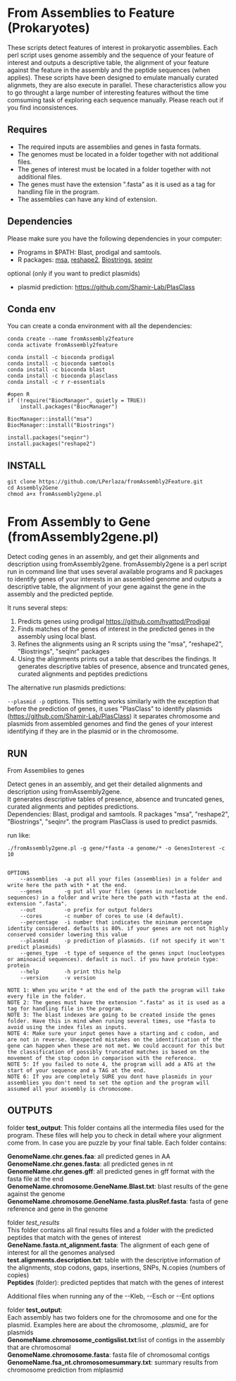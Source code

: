 # From Assemblies to Feature (Prokaryotes)

These scripts detect features of interest in prokaryotic assemblies. Each perl script uses genome assembly and the sequence of your feature of interest and outputs a descriptive table, the alignment of your feature against the feature in the assembly and the peptide sequences (when applies). These scripts have been designed to emulate manually curated alignmets, they are also execute in parallel. These characteristics allow you to go throught a large number of interesting features without the time comsuming task of exploring each sequence manually. Please reach out if you find inconsistences.

## Requires
 
- The required inputs are assemblies and genes in fasta formats. 
- The genomes must be located in a folder together with not additional files.  
- The genes of interest must be located in a folder together with not additional files. 
- The genes must have the extension ".fasta" as it is used as a tag for handling file in the program.  
- The assemblies can have any kind of extension.  

## Dependencies 
Please make sure you have the following dependencies in your computer:											

- Programs in $PATH: Blast, prodigal and samtools. 
- R packages: [msa](https://bioconductor.org/packages/release/bioc/html/msa.html), [reshape2](https://cran.r-project.org/web/packages/reshape2/index.html), [Biostrings](https://bioconductor.org/packages/release/bioc/html/Biostrings.html), [seqinr](https://cran.r-project.org/web/packages/seqinr/index.html)

optional (only if you want to predict plasmids)

- plasmid prediction: https://github.com/Shamir-Lab/PlasClass
 
## Conda env

You can create a conda environment with all the dependencies:

```
conda create --name fromAssembly2feature
conda activate fromAssembly2feature

conda install -c bioconda prodigal
conda install -c bioconda samtools
conda install -c bioconda blast
conda install -c bioconda plasclass
conda install -c r r-essentials

#open R
if (!require("BiocManager", quietly = TRUE))
    install.packages("BiocManager")

BiocManager::install("msa")
BiocManager::install("Biostrings")

install.packages("seqinr")
install.packages("reshape2")

```

## INSTALL 
```
git clone https://github.com/LPerlaza/fromAssembly2Feature.git
cd Assembly2Gene
chmod a+x fromAssembly2gene.pl
```	 		

# From Assembly to Gene (fromAssembly2gene.pl)
Detect coding genes in an assembly, and get their alignments and description using fromAssembly2gene. fromAssembly2gene is a perl script run in command line that uses several available programs and R packages to identify genes of your interests in an assembled genome and outputs a descriptive table, the alignment of your gene against the gene in the assembly and the predicted peptide.


It runs several steps:

1. Predicts genes using prodigal https://github.com/hyattpd/Prodigal
2. Finds matches of the genes of interest in the predicted genes in the assembly using local blast.
3. Refines the alignments using an R scripts using the "msa", "reshape2", "Biostrings", "seqinr" packages
4. Using the alignments prints out a table that describes the findings. It generates descriptive tables of presence, absence and truncated genes, curated alignments and peptides predictions

The alternative run plasmids predictions:

```--plasmid -p``` options. This setting works similarly with the exception that before the prediction of genes, it uses "PlasClass" to identify plasmids (https://github.com/Shamir-Lab/PlasClass)
it separates chromosome and plasmids from assembled genomes and find the genes of your interest identifying if they are in the plasmid or in the chromosome.	


## RUN
																						
 From Assemblies to genes 																																													
 																																	
Detect genes in an assembly, and get their detailed alignments and description using fromAssembly2gene. 		
It generates descriptive tables of presence, absence and truncated  genes, curated alignments and peptides predictions.													
Dependencies: Blast, prodigal and samtools. R packages "msa", "reshape2", "Biostrings", "seqinr".
the program PlasClass is used to predict pasmids.
																																	
run like: 
```
./fromAssembly2gene.pl -g gene/*fasta -a genome/* -o GenesInterest -c 10 												


OPTIONS
	--assemblies  -a put all your files (assemblies) in a folder and write here the path with * at the end.							
	--genes 	  -g put all your files (genes in nucleotide sequences) in a folder and write here the path with *fasta at the end. extension ".fasta".	
	--out 		  -o prefix for output folders																						
	--cores		  -c number of cores to use (4 default).
	--percentage  -i number that indicates the minimum percentage identity considered. defaults is 80%. if your genes are not not highly conserved consider lowering this value
	--plasmid	  -p prediction of plasmids. (if not specify it won't predict plasmids)
	--genes_type  -t type of sequence of the genes input (nucleotypes or aminoacid sequences). default is nucl. if you have protein type: protein 
    --help        -h print this help
    --version     -v version

NOTE 1: When you write * at the end of the path the program will take every file in the folder. 
NOTE 2: The genes must have the extension ".fasta" as it is used as a tag for handling file in the program. 
NOTE 3: The blast indexes are going to be created inside the genes folder. Have this in mind when runing several times, use *fasta to avoid using the index files as inputs.	
NOTE 4: Make sure your input genes have a starting and c codon, and are not in reverse. Unexpected mistakes on the identification of the gene can happen when these are not met. We could account for this but the classification of possibly truncated matches is based on the movement of the stop codon in comparison with the reference.
NOTE 5: If you failed to note 4, the program will add a ATG at the start of your sequence and a TAG at the end.
NOTE 6: If you are completely SURE you dont have plasmids in your assemblies you don't need to set the option and the program will assumed all your assembly is chromosome. 	

```

## OUTPUTS

folder **test_output**:
	This folder contains all the intermedia files used for the program. These files will help you to check in detail where your alignment come from. In case you are puzzle by your final table. Each folder contains:

  **GenomeName.chr.genes.faa**: all predicted genes in AA  
  **GenomeName.chr.genes.fasta**: all predicted genes in nt  
  **GenomeName.chr.genes.gff**: all predicted genes in gff format with the fasta file at the end  
  **GenomeName.chromosome.GeneName.Blast.txt**: blast results of the gene against the genome  
  **GenomeName.chromosome.GeneName.fasta.plusRef.fasta**: fasta of gene reference and gene in the genome  

folder *test_results*  
	This folder contains all final results files and a folder with the predicted peptides that match with the genes of interest  
  **GeneName.fasta.nt_alignment.fasta**: The alignment of each gene of interest for all the genomes analysed  
  **test.alignments.description.txt**: table with the descriptive information of the alignments, stop codons, gaps, insertions, SNPs, N.copies (numbers of copies)  
  **Peptides** (folder): predicted peptides that match with the genes of interest  

Additional files when running any of the --Kleb, --Esch or --Ent options

folder **test_output**:  
	Each assembly has two folders one for the chromosome and one for the plasmid. Examples here are about the chromosome, *.plasmid_* are for plasmids   
   **GenomeName.chromosome_contigslist.txt**:list of contigs in the assembly that are chromosomal  
   **GenomeName.chromosome.fasta**: fasta file of chromosomal contigs  
   **GenomeName.fsa_nt.chromosomesummary.txt**: summary results from chromosome prediction from mlplasmid  
	
